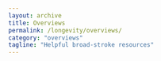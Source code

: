 ```yaml
---
layout: archive
title: Overviews
permalink: /longevity/overviews/
category: "overviews"
tagline: "Helpful broad-stroke resources"
---
```

